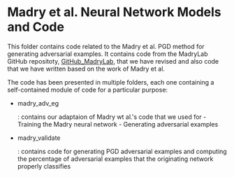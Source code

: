 # Madry et al. Neural Network Models and Code

This folder contains code related to the Madry et al. PGD method for generating adversarial examples.  It contains code from 
the MadryLab GitHub repositoty, [GitHub_MadryLab](https://github.com/MadryLab/mnist_challenge), that we have revised and also 
code that we have written based on the work of Madry et al.


The code has been presented in multiple folders, each one containing a self-contained module of code for a particular purpose:

- <p font-family:"Courier New">madry_adv_eg</p>: contains our adaptaion of Madry wt al.'s code that we used for
  - Training the Madry neural network
  - Generating adversarial examples
- <p font-family:"Courier New">madry_validate</p>: contains code for generating PGD adversarial examples and computing the percentage of adversarial examples that the originating network properly classifies